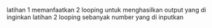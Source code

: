 latihan 1 memanfaatkan 2 looping untuk menghasilkan output yang di inginkan
latihan 2 looping sebanyak number yang di inputkan
